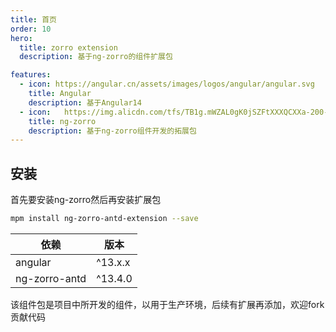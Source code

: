 ```yaml
---
title: 首页
order: 10
hero:
  title: zorro extension
  description: 基于ng-zorro的组件扩展包

features:
  - icon: https://angular.cn/assets/images/logos/angular/angular.svg
    title: Angular
    description: 基于Angular14
  - icon:	https://img.alicdn.com/tfs/TB1g.mWZAL0gK0jSZFtXXXQCXXa-200-200.svg
    title: ng-zorro
    description: 基于ng-zorro组件开发的拓展包
---
```


## 安装

首先要安装ng-zorro然后再安装扩展包

```bash
mpm install ng-zorro-antd-extension --save

```

|依赖|版本|
|---|----|
|angular|^13.x.x|
|ng-zorro-antd|^13.4.0|

该组件包是项目中所开发的组件，以用于生产环境，后续有扩展再添加，欢迎fork贡献代码
